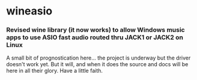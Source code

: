 # wineasio
### Revised wine library (it now works) to allow Windows music apps to use ASIO fast audio routed thru JACK1 or JACK2 on Linux
A small bit of prognostication here... the project is underway but the driver doesn't work yet.  But it will, and when it does the source and docs will be here in all their glory.  Have a little faith.
